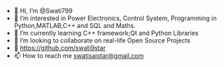 - 👋 Hi, I’m @Swati799
- 👀 I’m interested in Power Electronics, Control System, Programming in Python,MATLAB,C++ and SQL and Maths.
- 🌱 I’m currently learning C++ framework;Qt and Python Libraries
- 💞️ I’m looking to collaborate on real-life Open Source Projects
- 🐙 https://github.com/swati9star
- 📫 How to reach me swatisaistar@gmail.com

<!---
Swati799/Swati799 is a ✨ special ✨ repository because its `README.md` (this file) appears on your GitHub profile.
You can click the Preview link to take a look at your changes.
--->
